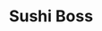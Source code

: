 ---
layout: place
title: Sushi Boss
permalink: /indiana/indianapolis/sushi-boss.html
stateAbbr: IN
stateName: Indiana
cityName: Indianapolis
seo:
  type: restaurant
  links: http://www.sushiboss.com/
place_id: ChIJPz1UXcxQa4gRABkkLqvJQ0c
photos:
  - name: >-
      places/ChIJPz1UXcxQa4gRABkkLqvJQ0c/photos/AeeoHcJC_9td4OPLHSFPkTyHHd14oN8_mfyoeUmCLvYAxvQVbkc1uFApy9TOby_fDVfPpR5LuQzPi68p7f_QXZ112j7xJqGC9HLrXMGrRuTjQCGUigOttn5pUpW024lpwwd3Xgd3sUeW0adNlZYyNGpciQ1SOM04GivnidNzKX3-tJ5gDc79McGEdogMLR09WxtAC-smPIL1ChIKDcQCdoD8iNg1cYPJjwHgC-JJsNIgTT4XuMXbr9eBfc4MIcAUNauSA4nHUZ00-1qAApdaoYkODUXOQi2HQlaY6DLMWxe07DEmpA
    widthPx: 4800
    heightPx: 3204
    authorAttributions:
      - displayName: Sushi Boss
        uri: https://maps.google.com/maps/contrib/102324195482370476638
        photoUri: >-
          https://lh3.googleusercontent.com/a-/ALV-UjWN-V__tpHgMcHLCqr7D0uhYLm5fPOosAQY50HPcon2YnLSeek=s100-p-k-no-mo
    flagContentUri: >-
      https://www.google.com/local/imagery/report/?cb_client=maps_api_places.places_api&image_key=!1e10!2sAF1QipNSQQLCf5rUohwKNCyObGYCi1Bis_8Yjp6975K6&hl=en-US
    googleMapsUri: >-
      https://www.google.com/maps/place//data=!3m4!1e2!3m2!1sAF1QipNSQQLCf5rUohwKNCyObGYCi1Bis_8Yjp6975K6!2e10!4m2!3m1!1s0x886b50cc5d543d3f:0x4743c9ab2e241900
  - name: >-
      places/ChIJPz1UXcxQa4gRABkkLqvJQ0c/photos/AeeoHcLLT7d0iSeHc81deVWuGS63Ab0lxc8cUCB11z5gTDZrXOFISLtK3JkTM-RWvvDjUFnGxjNY3dxlAMhW2LTltSsxaPs3bTTRTzTyVOuApI6z41j_qtfKed3Yzm2GhevxJp9j23qWyiVGmZ8BnYxrQ5r2Y3rNPlHxGVkMGZY70HvHLR1sWShyg5pWJz7FqXDLEuAb5F4kvj6AlyIrpbrN1ELYqrGZ5YBW-bFuZtDRMKN2v3sZ6bJJE3KNINtzdHTqwLskPuQeGTsRAOiWzAXoQYCQpLLcLRxEXVAJnjSAd-fx0Q
    widthPx: 2048
    heightPx: 2048
    authorAttributions:
      - displayName: Sushi Boss
        uri: https://maps.google.com/maps/contrib/102324195482370476638
        photoUri: >-
          https://lh3.googleusercontent.com/a-/ALV-UjWN-V__tpHgMcHLCqr7D0uhYLm5fPOosAQY50HPcon2YnLSeek=s100-p-k-no-mo
    flagContentUri: >-
      https://www.google.com/local/imagery/report/?cb_client=maps_api_places.places_api&image_key=!1e10!2sAF1QipMsibjNgc8d-TkDa96Zbrr4NVgwD_5woILl3_CF&hl=en-US
    googleMapsUri: >-
      https://www.google.com/maps/place//data=!3m4!1e2!3m2!1sAF1QipMsibjNgc8d-TkDa96Zbrr4NVgwD_5woILl3_CF!2e10!4m2!3m1!1s0x886b50cc5d543d3f:0x4743c9ab2e241900
  - name: >-
      places/ChIJPz1UXcxQa4gRABkkLqvJQ0c/photos/AeeoHcJ_erkAXuUcO_K_aYj0Jr5Y2sQW_N6DDBRg592ccEjCQk3nFt9VKbCLSTNpMhRO5UhkhoMdPxhRBZSQhYXXZq40nAtZKa1Sw8QMbzpac7W63gAB7cRYgKw5TFTW7H2kEuaT0utaxU4wmK2s-fGG6MBSB5mNH3XNBwvCPdIu5BAmVhTrkvqUC_dk6gDCvoW5R7kqzlQ9KGnZwHZ9jLLulG1kvVLifkVjOnYu1sQH8LJ9W-IINi3fEheipAdXtCA_4Bok4lw5fB8N44PY_opaCQBT_B78QxJqKQqwd6qXlSDLyOytvaUT7MFpklCHF1aFFHRotZXTHBr_6fAa2mxeoOgwVtifHXhfG3rWk4JhLnyLLPSSWRzal2at_CR3Ac65QtpVdhiOHmJJJoQwl3hsr1UOmzlWhpXEAGVzN1Ye3Qc
    widthPx: 3024
    heightPx: 4032
    authorAttributions:
      - displayName: Michelle Anderson
        uri: https://maps.google.com/maps/contrib/103025129713510155319
        photoUri: >-
          https://lh3.googleusercontent.com/a/ACg8ocKtDyer3ZvA8SqtptZ3hdPnndjGFH8ZD1lcTWy0ZE5T-BIlCw=s100-p-k-no-mo
    flagContentUri: >-
      https://www.google.com/local/imagery/report/?cb_client=maps_api_places.places_api&image_key=!1e10!2sCIHM0ogKEICAgMCI8ubcCg&hl=en-US
    googleMapsUri: >-
      https://www.google.com/maps/place//data=!3m4!1e2!3m2!1sCIHM0ogKEICAgMCI8ubcCg!2e10!4m2!3m1!1s0x886b50cc5d543d3f:0x4743c9ab2e241900
  - name: >-
      places/ChIJPz1UXcxQa4gRABkkLqvJQ0c/photos/AeeoHcIIRGz3AqjmL5T8f70v6DiReVsMbs3c9E7-EJxYL4dRyd9Wk8-0NfX7oPBJ3jeFBIECsm7tYxLJuKOfNnAGx65xeiPwUIlhnVpCnLyX3Kh7qSBjT2PoA_8hfu1gb4pxi8XicLkPsMXaywejcweduE8dalyFPFMsly8rpQfV2uL4wOEbpzpZpO2_nwxHdG6CO7k5SPN8_7yd3K0hrwP1EmtGL52UP3rOi6IDTontY1VDbR_TQ2p9hlVvaszDcCwskJAzpltGIGqOmQHe60SsfoM7kTacVEx0nDiwmEdaWTnMcbdoLDfgHYzijaQi2p0VnhtRMJEpNknFkNbWYeYC1GzjKoaSHV1GHmweDlMMSSLuJ83TQANU42LMCzyTbRuLH1Na-weeSE0Ri8FpvVNX7KDHdT2xzjF_KejePiKUwVroBfUG
    widthPx: 4032
    heightPx: 3024
    authorAttributions:
      - displayName: Jamie Thurston
        uri: https://maps.google.com/maps/contrib/117584301838054809434
        photoUri: >-
          https://lh3.googleusercontent.com/a-/ALV-UjUqA1u_M-vt3FWjezDK-eXv0y4guVwfBq60MFbbzobg_yHqRewh=s100-p-k-no-mo
    flagContentUri: >-
      https://www.google.com/local/imagery/report/?cb_client=maps_api_places.places_api&image_key=!1e10!2sCIHM0ogKEICAgIDpisevzAE&hl=en-US
    googleMapsUri: >-
      https://www.google.com/maps/place//data=!3m4!1e2!3m2!1sCIHM0ogKEICAgIDpisevzAE!2e10!4m2!3m1!1s0x886b50cc5d543d3f:0x4743c9ab2e241900
  - name: >-
      places/ChIJPz1UXcxQa4gRABkkLqvJQ0c/photos/AeeoHcJ6hs5UFEu-MvKKWgcPdqT5dXHte4i32E2U-hPw1zpKQdHxhb6wham6gRQ-OZm73UiHC2_ETx2O0lZNI8SRAyY5qInHxxHK0ASD6MNouqItDJaml_qAzh8LMSvmJAQSZMS4r94S59kJatzE5NnuQ-kuFkQrDF2V4G5LiaTTjQ2VXsJBobLP4ztAViB9Lo8ZFhopH9ucBLOtAd6Jmr3LzA0776a3qpY0wtwLNa5JHQWYy1QptZCKze6V1tjqowYOkwQVvb-9WQsGZA9UqdxEJZrYrHcb7_pJdGreEQftp1NoZqNPkHdjEDpC8AWa6IkA4mXVvNsmKXb7JeVFOZi9lSXkxMsB1-oupSl_ILadOlUT5bxv87Kew-1_VYGfwuii_WrXxtPi_RgQyRIaWRTPrOmhr8Tp9gJKnGI-qxfg9w48lA
    widthPx: 4032
    heightPx: 3024
    authorAttributions:
      - displayName: Raquel Nuñez
        uri: https://maps.google.com/maps/contrib/100345541321056456426
        photoUri: >-
          https://lh3.googleusercontent.com/a-/ALV-UjV3SOY3_Jgc9RpKmDgWsjan0Xr__xLyth6S8vc64DrTdcH3aYgb0g=s100-p-k-no-mo
    flagContentUri: >-
      https://www.google.com/local/imagery/report/?cb_client=maps_api_places.places_api&image_key=!1e10!2sCIHM0ogKEICAgICxn8m4Yg&hl=en-US
    googleMapsUri: >-
      https://www.google.com/maps/place//data=!3m4!1e2!3m2!1sCIHM0ogKEICAgICxn8m4Yg!2e10!4m2!3m1!1s0x886b50cc5d543d3f:0x4743c9ab2e241900
  - name: >-
      places/ChIJPz1UXcxQa4gRABkkLqvJQ0c/photos/AeeoHcKsthzSotMusgX0aFnCxwJejiuEb2Lgxr_qTrwmIN9TWoPsOt3tTMuS31hKic7BOcGcsAQhMDyE0FQPYrJZc7O4NQ_aRiLVdxMt-onGOkSEDbGGNEupLeAW57Fc3V6xGZZbOAwiU7fE7lNlOmP3mfZpgvDuxW9CS8GhyfKcN8GKavz8CdGU7_lGOxbbSjoVJgXa2F9zdShCt3eyaW__zFOzvDNby8-6tw0x6K3Z-m7oUyOeDlzdFD6PgNRe0hwxoK-2us2F6l4fjMEMSOt47ezr5Vj8umNDiwGvwlLHU3rxFKLTUHnch8fbX-pFU5qPZl6P7P9OX4NO2zFNM6Q-901S7UHC0NQVYZP6JtZdw6KF9I5HJzPyJPbK5I-TWvgFoEELFLcNA03HjF38S3aapCEhk1Jcq4M-8xS4ogdYq8nCuTV0
    widthPx: 2929
    heightPx: 3024
    authorAttributions:
      - displayName: Stephanie W
        uri: https://maps.google.com/maps/contrib/105709070353588812994
        photoUri: >-
          https://lh3.googleusercontent.com/a-/ALV-UjXu6t1LSy94WmEi-jdl0VHPz0B9716xQsJHXfBLEQm5S2o1H1Mz=s100-p-k-no-mo
    flagContentUri: >-
      https://www.google.com/local/imagery/report/?cb_client=maps_api_places.places_api&image_key=!1e10!2sCIHM0ogKEICAgIDr86Da4QE&hl=en-US
    googleMapsUri: >-
      https://www.google.com/maps/place//data=!3m4!1e2!3m2!1sCIHM0ogKEICAgIDr86Da4QE!2e10!4m2!3m1!1s0x886b50cc5d543d3f:0x4743c9ab2e241900
  - name: >-
      places/ChIJPz1UXcxQa4gRABkkLqvJQ0c/photos/AeeoHcL263aFtcpLmf7AD3-VSHffBUGz5J3x-LnCMAJr5ACkk_sL9eRyAEV9IbfA-fMfcyKqNrq-o3wuFOI8Q_LsD2CogKcQSjqa6LiadhqiiYS-Z61w83TYV6Hq1Z4G0CrpDqUFlQVsQInAo2IxBGpxH3NzEzBF0peQk5K63pk5YpQljnUHsco3ma4K3A0zDEYpDf-T4eeBEkEkdX7Em-D38ExPbcNZOj-fUBsbrbxdtMuwSm_3Fbs1kWavaXBymYu4gtDNfgn4UxOsg-NsbffLmExS4HM0cK4xGNd4ow-Feax49QLMBKbxRIs03zKwV5qy3JRzgFnKl4GkWAgh5NE8F1_DKcl8i0wKmSMsynDzte0vdf7f1cwXQio9d16KeC5FkoPq8ZghyjvIqtbIfqMgxzd2_US2OekhZAPvMhHQfML0KMk
    widthPx: 3936
    heightPx: 2952
    authorAttributions:
      - displayName: S G
        uri: https://maps.google.com/maps/contrib/118409196171602771109
        photoUri: >-
          https://lh3.googleusercontent.com/a-/ALV-UjWI9PuYGuZMZd0awoFDFMeGg0aGFZn6C0A5VzBR6NwFY101pI5N=s100-p-k-no-mo
    flagContentUri: >-
      https://www.google.com/local/imagery/report/?cb_client=maps_api_places.places_api&image_key=!1e10!2sCIHM0ogKEICAgICq1qWVwwE&hl=en-US
    googleMapsUri: >-
      https://www.google.com/maps/place//data=!3m4!1e2!3m2!1sCIHM0ogKEICAgICq1qWVwwE!2e10!4m2!3m1!1s0x886b50cc5d543d3f:0x4743c9ab2e241900
  - name: >-
      places/ChIJPz1UXcxQa4gRABkkLqvJQ0c/photos/AeeoHcLVs94v67GbrebfOkgK2V0SmydV59fcig5Ix3DakS5LQRV7qS0J1cbRzu27Nq-lZP0wwEmSY6Dx_ohjrOGgbCZFfPI_O0IHZHsG5g6P2LRoijr-Ba7kUay5UVcRIfKO8zoN0MHThdFJPHGceo7mRkS5IluwVcATI7HCt8MPGzNjt07cAKcbyUdp-FQVqKTXvU0S44slPsA3Ksy-aEverWiO0jQ6TMcd9PUPFSp8nFBJ7by_PhFw8Zb5ymKNkIitgmP6mqMUtmsohw9VIqohilIX-3G1FWYBp9Ua2iMWLNMQaHVX2lbUSb2hYsbF-6ol3GHxtjqMeaLkWe0SxEN_fEOhqCHk2TAzb_U992Zm1Ubx3dt1FldN7aQ7zM1QeLxto1M3yqvyyzjEHhMWFOT8qJFnJq37KH12LlXo1VjOCaNK7iim
    widthPx: 4032
    heightPx: 3024
    authorAttributions:
      - displayName: Eva Villatoro
        uri: https://maps.google.com/maps/contrib/105493117003258562181
        photoUri: >-
          https://lh3.googleusercontent.com/a-/ALV-UjVCKe2o_ULXcLT1dbFgFQY9zC5pFv_DUA7Y7LL_cBtCpK8CimRc=s100-p-k-no-mo
    flagContentUri: >-
      https://www.google.com/local/imagery/report/?cb_client=maps_api_places.places_api&image_key=!1e10!2sCIHM0ogKEICAgIDv4u255QE&hl=en-US
    googleMapsUri: >-
      https://www.google.com/maps/place//data=!3m4!1e2!3m2!1sCIHM0ogKEICAgIDv4u255QE!2e10!4m2!3m1!1s0x886b50cc5d543d3f:0x4743c9ab2e241900
  - name: >-
      places/ChIJPz1UXcxQa4gRABkkLqvJQ0c/photos/AeeoHcL7VtMjfzgSgTFIw-BGWvIvz9cJRX-gQRWZhQ47YI6HqDj0Zy1YXn2fT4f0aoKVPUUQLlyEuyY221CdeYpRNgcEbc9fKJmHZHB0N4hbcBzzi_XVX_lgWPt0XocFPoT8J7Y33vbnQ5qHCdfwvAQiFO1zOwTRIl1qYeHWZQBwaO1pfL8TORBAjYii8Be2LznzrWgcW5KsES0uYchMwucYuqrVV4R5fqAsV9s-Gg8kPBubPA-UKLtgtZ_hC6r1tFofuExLNG10O1F0WV3aPCFdILArvUMgVPCXOgWk35YDnAiTHCzCJAqP_DlIAu0fJK3yvcRG6OOenqp8uh0CyiPBMRwt7_FunMonVotmYKQVz07EztimTZmdo0j04hTMRASu1pfFloIf3I4kglwZvR0IcopYIrk44dspfmwGMloPs0y0CQ
    widthPx: 4032
    heightPx: 3024
    authorAttributions:
      - displayName: Brenton Frame
        uri: https://maps.google.com/maps/contrib/104012415806948594403
        photoUri: >-
          https://lh3.googleusercontent.com/a-/ALV-UjWN53FDWYGiFhHAWsejgCYC0wfGLQ5eTciA_fnAz22ZWyGbadJ3vg=s100-p-k-no-mo
    flagContentUri: >-
      https://www.google.com/local/imagery/report/?cb_client=maps_api_places.places_api&image_key=!1e10!2sCIHM0ogKEICAgIDqlvPaFw&hl=en-US
    googleMapsUri: >-
      https://www.google.com/maps/place//data=!3m4!1e2!3m2!1sCIHM0ogKEICAgIDqlvPaFw!2e10!4m2!3m1!1s0x886b50cc5d543d3f:0x4743c9ab2e241900
  - name: >-
      places/ChIJPz1UXcxQa4gRABkkLqvJQ0c/photos/AeeoHcKk6GBhaX8Fma1WjrGcIv4SQa2FvEewJuIp_XtFhjfbWgDIwKeBoyx5_mqJK2rLPd35srC6v_JIEm7vKzkyy4EvZSiLU3TO9BMsdXFtJj9kge8tCUXlaKPy_4zoUpDHgwvImVud3pnFoypfqGYvNwFShskxqZ8kyYQF0WkbWC0VupZUxGAcyj8OQBAvyjCbrpY7sAZzHbav-9XJ16yfRWQ6yeNe4ABu9QqM5mtkHBAF8UdXLyStkW7Z0DyH1GqTdOOSriel99BcCV8-GAlDi024RVL5YWOVEMC_0_GJG_JorNqbYgk7yGGqGkgRbFf77U8YUQEMJBEYNl9tpwi3XmqOBnwb6S4Lv5ieShqGqC7Q7f3vVAT7NF0SZ4J_heTXJ9XW2uIBcOTduBZIxrC5thoZhKsb2mAeHil6yBC109_Rikk
    widthPx: 3024
    heightPx: 4032
    authorAttributions:
      - displayName: Michelle Anderson
        uri: https://maps.google.com/maps/contrib/103025129713510155319
        photoUri: >-
          https://lh3.googleusercontent.com/a/ACg8ocKtDyer3ZvA8SqtptZ3hdPnndjGFH8ZD1lcTWy0ZE5T-BIlCw=s100-p-k-no-mo
    flagContentUri: >-
      https://www.google.com/local/imagery/report/?cb_client=maps_api_places.places_api&image_key=!1e10!2sCIHM0ogKEICAgMCI8ubcigE&hl=en-US
    googleMapsUri: >-
      https://www.google.com/maps/place//data=!3m4!1e2!3m2!1sCIHM0ogKEICAgMCI8ubcigE!2e10!4m2!3m1!1s0x886b50cc5d543d3f:0x4743c9ab2e241900
address: 803 W 10th St, Indianapolis, IN 46202, USA
street: 803 W 10th St
city: Indianapolis
state: IN
zip: '46202'
country: USA
neighborhood: Downtown
latitude: '39.780555'
longitude: '-86.172066'
accessibility_options:
  wheelchairAccessibleParking: true
  wheelchairAccessibleEntrance: true
  wheelchairAccessibleRestroom: true
  wheelchairAccessibleSeating: true
business_status: OPERATIONAL
name: Sushi Boss
google_maps_links:
  directionsUri: >-
    https://www.google.com/maps/dir//''/data=!4m7!4m6!1m1!4e2!1m2!1m1!1s0x886b50cc5d543d3f:0x4743c9ab2e241900!3e0
  placeUri: https://maps.google.com/?cid=5135169737183205632
  writeAReviewUri: >-
    https://www.google.com/maps/place//data=!4m3!3m2!1s0x886b50cc5d543d3f:0x4743c9ab2e241900!12e1
  reviewsUri: >-
    https://www.google.com/maps/place//data=!4m4!3m3!1s0x886b50cc5d543d3f:0x4743c9ab2e241900!9m1!1b1
  photosUri: >-
    https://www.google.com/maps/place//data=!4m3!3m2!1s0x886b50cc5d543d3f:0x4743c9ab2e241900!10e5
primary_type: Sushi Restaurant
opening_hours:
  openNow: true
  periods:
    - open:
        day: 0
        hour: 10
        minute: 30
      close:
        day: 0
        hour: 22
        minute: 0
    - open:
        day: 1
        hour: 10
        minute: 30
      close:
        day: 1
        hour: 23
        minute: 0
    - open:
        day: 2
        hour: 10
        minute: 30
      close:
        day: 2
        hour: 23
        minute: 0
    - open:
        day: 3
        hour: 10
        minute: 30
      close:
        day: 3
        hour: 23
        minute: 0
    - open:
        day: 4
        hour: 10
        minute: 30
      close:
        day: 4
        hour: 23
        minute: 0
    - open:
        day: 5
        hour: 10
        minute: 30
      close:
        day: 6
        hour: 0
        minute: 0
    - open:
        day: 6
        hour: 10
        minute: 30
      close:
        day: 0
        hour: 0
        minute: 0
  weekdayDescriptions:
    - 'Monday: 10:30 AM – 11:00 PM'
    - 'Tuesday: 10:30 AM – 11:00 PM'
    - 'Wednesday: 10:30 AM – 11:00 PM'
    - 'Thursday: 10:30 AM – 11:00 PM'
    - 'Friday: 10:30 AM – 12:00 AM'
    - 'Saturday: 10:30 AM – 12:00 AM'
    - 'Sunday: 10:30 AM – 10:00 PM'
  nextCloseTime: '2025-05-04T04:00:00Z'
secondary_opening_hours:
  regular:
    weekdayDescriptions: null
    type: null
  current:
    weekdayDescriptions: null
    type: null
phone: (317) 955-2677
price_level: PRICE_LEVEL_MODERATE
price_range: $10 &ndash; $20
rating: '4.5'
rating_count: 1206
website: http://www.sushiboss.com/
description: >-
  Discover Sushi Boss in Indianapolis$$$Sushi Boss in Indianapolis, IN, is a
  lively fast-casual spot that excels in offering fresh, customizable sushi
  rolls tailored to individual tastes. This eatery combines quality ingredients
  with a selection of sake and wine, creating an inviting atmosphere for those
  exploring Japanese-inspired dining options nearby. With excellent
  accessibility features like wheelchair-friendly parking and entrances, it's
  designed to accommodate everyone comfortably. The restaurant maintains
  extended hours, making it convenient for lunch, dinner, or late-night
  cravings, and its moderate pricing adds to the appeal for budget-conscious
  sushi enthusiasts.
generative_summary: >-
  Discover Sushi Boss in Indianapolis$$$Sushi Boss in Indianapolis, IN, is a
  lively fast-casual spot that excels in offering fresh, customizable sushi
  rolls tailored to individual tastes. This eatery combines quality ingredients
  with a selection of sake and wine, creating an inviting atmosphere for those
  exploring Japanese-inspired dining options nearby. With excellent
  accessibility features like wheelchair-friendly parking and entrances, it's
  designed to accommodate everyone comfortably. The restaurant maintains
  extended hours, making it convenient for lunch, dinner, or late-night
  cravings, and its moderate pricing adds to the appeal for budget-conscious
  sushi enthusiasts.
generative_disclosure: Summarized by AI using the Grok-3-Mini model.
reviews: null
review_summary: >-
  What Customers Are Saying$$$Folks heading to Sushi Boss often highlight the
  delicious variety of customizable rolls that make every meal feel personal and
  exciting. Many appreciate the solid options for non-seafood lovers, like
  flavorful short rib dishes that keep things inclusive and satisfying. Service
  stands out as quick and welcoming, paired with reasonable prices that make it
  a smart choice for casual outings or groups. The recent updates to the space
  have boosted the overall vibe, creating a more enjoyable environment without
  breaking the bank. All in all, it's a reliable pick for anyone seeking
  top-notch sushi experiences in the area, with positive vibes dominating the
  feedback.
review_disclosure: Summarized by AI using the Grok-3-Mini model.
parking_options: null
payment_options: null
allow_dogs: null
curbside_pickup: null
delivery: null
dine_in: null
good_for_children: null
good_for_groups: null
good_for_sports: null
live_music: null
menu_for_children: null
outdoor_seating: null
reservable: null
restroom: null
serves_beer: null
serves_breakfast: null
serves_brunch: null
serves_cocktails: null
serves_coffee: null
serves_dinner: null
serves_dessert: null
serves_lunch: null
serves_vegetarian_food: null
serves_wine: null
takeout: null
update_category: enterprise
places_description: null

---